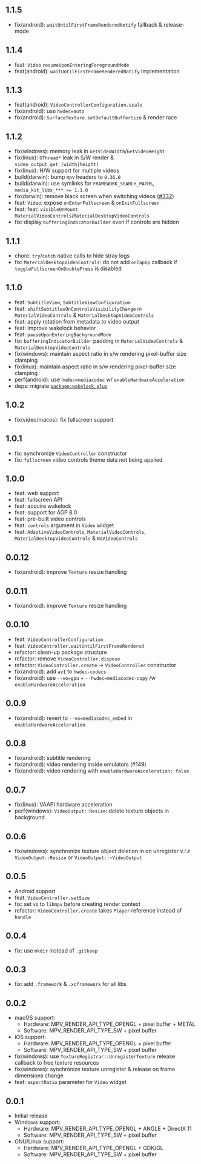 ## 1.1.5

- fix(android): `waitUntilFirstFrameRenderedNotify` fallback & release-mode

## 1.1.4

- feat: `Video` `resumeUponEnteringForegroundMode`
- feat(android): `waitUntilFirstFrameRenderedNotify` implementation

## 1.1.3

- feat(android): `VideoControllerConfiguration.scale`
- fix(android): use `hwdec=auto`
- fix(android): `SurfaceTexture.setDefaultBufferSize` & render race

## 1.1.2

- fix(windows): memory leak in `GetVideoWidth`/`GetVideoHeight`
- fix(linux): `GThread*` leak in S/W render & `video_output_get_(width|height)`
- fix(linux): H/W support for multiple videos
- build(darwin): bump `mpv` headers to `0.36.0`
- build(darwin): use symlinks for `FRAMEWORK_SEARCH_PATHS`, `media_kit_libs_*** >= 1.1.0`
- fix(darwin): remove black screen when switching videos ([#332](https://github.com/media-kit/media-kit/issues/332))
- feat: `Video`: expose `onEnterFullscreen` & `onExitFullscreen`
- feat: feat: `visibleOnMount` `MaterialVideoControls`/`MaterialDesktopVideoControls`
- fix: display `bufferingIndicatorBuilder` even if controls are hidden

## 1.1.1

- chore: `try`/`catch` native calls to hide stray logs
- fix: `MaterialDesktopVideoControls`: do not add `onTapUp` callback if `toggleFullscreenOnDoublePress` is disabled

## 1.1.0

- feat: `SubtitleView`, `SubtitleViewConfiguration`
- feat: `shiftSubtitlesOnControlsVisibilityChange` in `MaterialVideoControls` & `MaterialDesktopVideoControls`
- feat: apply rotation from metadata to video output
- feat: improve wakelock behavior
- feat: `pauseUponEnteringBackgroundMode`
- fix: `bufferingIndicatorBuilder` padding in `MaterialVideoControls` & `MaterialDesktopVideoControls`
- fix(windows): maintain aspect ratio in s/w rendering pixel-buffer size clamping
- fix(linux): maintain aspect ratio in s/w rendering pixel-buffer size clamping
- perf(android): use `hwdec=mediacodec` w/ `enableHardwareAcceleration`
- deps: migrate [`package:wakelock_plus`](https://pub.dev/packages/wakelock_plus)

## 1.0.2

- fix(video/macos): fix fullscreen support

## 1.0.1

- fix: synchronize `VideoController` constructor
- fix: `fullscreen` video controls theme data not being applied

## 1.0.0

- feat: web support
- feat: fullscreen API
- feat: acquire wakelock
- feat: support for AGP 8.0
- feat: pre-built video controls
- feat: `controls` argument in `Video` widget
- feat: `AdaptiveVideoControls`, `MaterialVideoControls`, `MaterialDesktopVideoControls` & `NoVideoControls`

## 0.0.12

- fix(android): improve `Texture` resize handling

## 0.0.11

- fix(android): improve `Texture` resize handling

## 0.0.10

- feat: `VideoControllerConfiguration`
- feat: `VideoController.waitUntilFirstFrameRendered`
- refactor: clean-up package structure
- refactor: remove `VideoController.dispose`
- refactor: `VideoController.create` -> `VideoController` constructor
- fix(android): add `av1` to `hwdec-codecs`
- fix(android): use `--vo=gpu` + `--hwdec=mediacodec-copy` /w `enableHardwareAcceleration`

## 0.0.9

- fix(android): revert to `--vo=mediacodec_embed` in `enableHardwareAcceleration`

## 0.0.8

- fix(android): subtitle rendering
- fix(android): video rendering inside emulators (#149)
- fix(android): video rendering with `enableHardwareAcceleration: false`

## 0.0.7

- fix(linux): VAAPI hardware acceleration
- perf(windows): `VideoOutput::Resize`: delete texture objects in background

## 0.0.6

- fix(windows): synchronize texture object deletion in on unregister _v.i.z_ `VideoOutput::Resize` or `VideoOutput::~VideoOutput`

## 0.0.5

- Android support
- feat: `VideoController.setSize`
- fix: set `vo` to `libmpv` before creating render context
- refactor: `VideoController.create` takes `Player` reference instead of `handle`

## 0.0.4

- fix: use `mkdir` instead of `.gitkeep`

## 0.0.3

- fix: add `.framework` & `.xcframework` for all libs

## 0.0.2

- macOS support:
  - Hardware: MPV_RENDER_API_TYPE_OPENGL + pixel buffer + METAL
  - Software: MPV_RENDER_API_TYPE_SW + pixel buffer
- iOS support:
  - Hardware: MPV_RENDER_API_TYPE_OPENGL + pixel buffer
  - Software: MPV_RENDER_API_TYPE_SW + pixel buffer
- fix(windows): use `TextureRegistrar::UnregisterTexture` release callback to free texture resources
- fix(windows): synchronize texture unregister & release on frame dimensions change
- feat: `aspectRatio` parameter for `Video` widget

## 0.0.1

- Initial release
- Windows support:
  - Hardware: MPV_RENDER_API_TYPE_OPENGL + ANGLE + DirectX 11
  - Software: MPV_RENDER_API_TYPE_SW + pixel buffer
- GNU/Linux support:
  - Hardware: MPV_RENDER_API_TYPE_OPENGL + GDK/GL
  - Software: MPV_RENDER_API_TYPE_SW + pixel buffer
